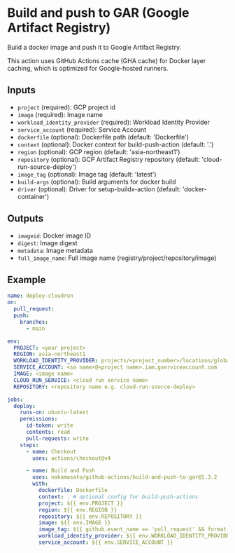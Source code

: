 # Build and push to GAR (Google Artifact Registry)

Build a docker image and push it to Google Artifact Registry.

This action uses GitHub Actions cache (GHA cache) for Docker layer caching, which is optimized for Google-hosted runners.

## Inputs

- `project` (required): GCP project id
- `image` (required): Image name
- `workload_identity_provider` (required): Workload Identity Provider
- `service_account` (required): Service Account
- `dockerfile` (optional): Dockerfile path (default: 'Dockerfile')
- `context` (optional): Docker context for build-push-action (default: '.')
- `region` (optional): GCP region (default: 'asia-northeast1')
- `repository` (optional): GCP Artifact Registry repository (default: 'cloud-run-source-deploy')
- `image_tag` (optional): Image tag (default: 'latest')
- `build-args` (optional): Build arguments for docker build
- `driver` (optional): Driver for setup-buildx-action (default: 'docker-container')

## Outputs

- `imageid`: Docker image ID
- `digest`: Image digest
- `metadata`: Image metadata
- `full_image_name`: Full image name (registry/project/repository/image)

## Example

```yaml
name: deploy-cloudrun
on:
  pull_request:
  push:
    branches:
      - main

env:
  PROJECT: <your project>
  REGION: asia-northeast1
  WORKLOAD_IDENTITY_PROVIDER: projects/<project_number>/locations/global/workloadIdentityPools/<pool>/providers/<provider>
  SERVICE_ACCOUNT: <sa name>@<project name>.iam.gserviceaccount.com
  IMAGE: <image name>
  CLOUD_RUN_SERVICE: <cloud run service name>
  REPOSITORY: <repository name e.g. cloud-run-source-deploy>

jobs:
  deploy:
    runs-on: ubuntu-latest
    permissions:
      id-token: write
      contents: read
      pull-requests: write
    steps:
      - name: Checkout
        uses: actions/checkout@v4

      - name: Build and Push
        uses: nakamasato/github-actions/build-and-push-to-gar@1.3.2
        with:
          dockerfile: Dockerfile
          context: . # optional config for build-push-actions
          project: ${{ env.PROJECT }}
          region: ${{ env.REGION }}
          repository: ${{ env.REPOSITORY }}
          image: ${{ env.IMAGE }}
          image_tag: ${{ github.event_name == 'pull_request' && format('pr-{0}', github.event.number) || format('{0}-{1}', github.ref_name, github.sha) }}
          workload_identity_provider: ${{ env.WORKLOAD_IDENTITY_PROVIDER }}
          service_account: ${{ env.SERVICE_ACCOUNT }}
```
